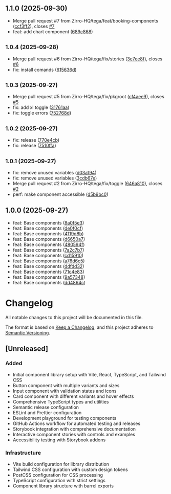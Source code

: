 ## 1.1.0 (2025-09-30)

* Merge pull request #7 from Zirro-HQ/tega/feat/booking-components ([ccf3ff2](https://github.com/Zirro-HQ/zirro-web-components/commit/ccf3ff2)), closes [#7](https://github.com/Zirro-HQ/zirro-web-components/issues/7)
* feat: add chart component ([689c868](https://github.com/Zirro-HQ/zirro-web-components/commit/689c868))

## <small>1.0.4 (2025-09-28)</small>

* Merge pull request #6 from Zirro-HQ/tega/fix/stories ([3e7ee8f](https://github.com/Zirro-HQ/zirro-web-components/commit/3e7ee8f)), closes [#6](https://github.com/Zirro-HQ/zirro-web-components/issues/6)
* fix: install comands ([615636d](https://github.com/Zirro-HQ/zirro-web-components/commit/615636d))

## <small>1.0.3 (2025-09-27)</small>

* Merge pull request #5 from Zirro-HQ/tega/fix/pkgroot ([cf4aee9](https://github.com/Zirro-HQ/zirro-web-components/commit/cf4aee9)), closes [#5](https://github.com/Zirro-HQ/zirro-web-components/issues/5)
* fix: add xl toggle ([31761aa](https://github.com/Zirro-HQ/zirro-web-components/commit/31761aa))
* fix: toggle errors ([752768d](https://github.com/Zirro-HQ/zirro-web-components/commit/752768d))

## <small>1.0.2 (2025-09-27)</small>

* fix: release ([770e4cb](https://github.com/Zirro-HQ/zirro-web-components/commit/770e4cb))
* fix: release ([7510ffa](https://github.com/Zirro-HQ/zirro-web-components/commit/7510ffa))

## <small>1.0.1 (2025-09-27)</small>

* fix: remove unused variables ([d03a194](https://github.com/Zirro-HQ/zirro-web-components/commit/d03a194))
* fix: remove unused variables ([3cdb67e](https://github.com/Zirro-HQ/zirro-web-components/commit/3cdb67e))
* Merge pull request #2 from Zirro-HQ/tega/fix/toggle ([646a810](https://github.com/Zirro-HQ/zirro-web-components/commit/646a810)), closes [#2](https://github.com/Zirro-HQ/zirro-web-components/issues/2)
* perf: make component accessible ([d5b9bc0](https://github.com/Zirro-HQ/zirro-web-components/commit/d5b9bc0))

## 1.0.0 (2025-09-27)

* feat: Base components ([8a0f5e3](https://github.com/Zirro-HQ/zirro-web-components/commit/8a0f5e3))
* feat: Base components ([de0f0cf](https://github.com/Zirro-HQ/zirro-web-components/commit/de0f0cf))
* feat: Base components ([4119d8b](https://github.com/Zirro-HQ/zirro-web-components/commit/4119d8b))
* feat: Base components ([d6650a7](https://github.com/Zirro-HQ/zirro-web-components/commit/d6650a7))
* feat: Base components ([480594f](https://github.com/Zirro-HQ/zirro-web-components/commit/480594f))
* feat: Base components ([7a2c7b7](https://github.com/Zirro-HQ/zirro-web-components/commit/7a2c7b7))
* feat: Base components ([cd15910](https://github.com/Zirro-HQ/zirro-web-components/commit/cd15910))
* feat: Base components ([a76d6c5](https://github.com/Zirro-HQ/zirro-web-components/commit/a76d6c5))
* feat: Base components ([ddfdd32](https://github.com/Zirro-HQ/zirro-web-components/commit/ddfdd32))
* feat: Base components ([71c4e83](https://github.com/Zirro-HQ/zirro-web-components/commit/71c4e83))
* feat: Base components ([9a57348](https://github.com/Zirro-HQ/zirro-web-components/commit/9a57348))
* feat: Base components ([dd4864c](https://github.com/Zirro-HQ/zirro-web-components/commit/dd4864c))

# Changelog

All notable changes to this project will be documented in this file.

The format is based on [Keep a Changelog](https://keepachangelog.com/en/1.0.0/),
and this project adheres to [Semantic Versioning](https://semver.org/spec/v2.0.0.html).

## [Unreleased]

### Added

- Initial component library setup with Vite, React, TypeScript, and Tailwind CSS
- Button component with multiple variants and sizes
- Input component with validation states and icons
- Card component with different variants and hover effects
- Comprehensive TypeScript types and utilities
- Semantic release configuration
- ESLint and Prettier configuration
- Development playground for testing components
- GitHub Actions workflow for automated testing and releases
- Storybook integration with comprehensive documentation
- Interactive component stories with controls and examples
- Accessibility testing with Storybook addons

### Infrastructure

- Vite build configuration for library distribution
- Tailwind CSS configuration with custom design tokens
- PostCSS configuration for CSS processing
- TypeScript configuration with strict settings
- Component library structure with barrel exports
